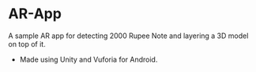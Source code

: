 # AR-App
A sample AR app for detecting 2000 Rupee Note and layering a 3D model on top of it.
- Made using Unity and Vuforia for Android.
